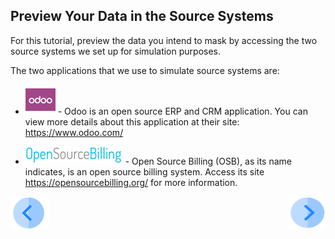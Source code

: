 ## Preview Your Data in the Source Systems

For this tutorial, preview the data you intend to mask by accessing the two source systems we set up for simulation purposes. 

The two applications that we use to simulate source systems are:

- ![image](../images/00_odoo.png) - Odoo is an open source ERP and CRM application. You can view more details about this application at their site: https://www.odoo.com/

- ![image](../images/00_opensourcebilling_icon.png) - Open Source Billing (OSB), as its name indicates, is an open source billing system. Access its site https://opensourcebilling.org/ for more information.



[![Previous](../images/Previous.png)]( 03_01_Masking_Data_Tutorial.md)[<img align="right" width="60" height="54" src="../images/Next.png">](03_03_Masking_Login.md)
